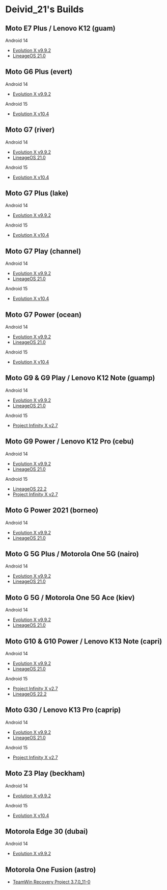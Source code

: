 # Deivid_21's Builds

## Moto E7 Plus / Lenovo K12 (guam)

 Android 14
- [Evolution X v9.9.2](https://github.com/Deivid21/RELEASES/releases/tag/EvolutionX-14.0-20250316-guam-v9.9.2-Unofficial)
- [LineageOS 21.0](https://github.com/Deivid21/RELEASES/releases/tag/lineage-21.0-20250220-UNOFFICIAL-guam)


## Moto G6 Plus (evert)

 Android 14
- [Evolution X v9.9.2](https://github.com/Deivid21/RELEASES/releases/tag/EvolutionX-14.0-20250325-evert-v9.9.2-Unofficial)

 Android 15
- [Evolution X v10.4](https://github.com/Deivid21/RELEASES/releases/tag/EvolutionX-15.0-20250330-evert-10.4-Unofficial)


## Moto G7 (river)

 Android 14
- [Evolution X v9.9.2](https://github.com/Deivid21/RELEASES/releases/tag/EvolutionX-14.0-20250317-river-v9.9.2-Unofficial)
- [LineageOS 21.0](https://github.com/Deivid21/RELEASES/releases/tag/lineage-21.0-20250309-UNOFFICIAL-river)

 Android 15
- [Evolution X v10.4](https://github.com/Deivid21/RELEASES/releases/tag/EvolutionX-15.0-20250329-river-10.4-Unofficial)


## Moto G7 Plus (lake)

 Android 14
- [Evolution X v9.9.2](https://github.com/Deivid21/RELEASES/releases/tag/EvolutionX-14.0-20250325-lake-v9.9.2-Unofficial)

 Android 15
- [Evolution X v10.4](https://github.com/Deivid21/RELEASES/releases/tag/EvolutionX-15.0-20250330-lake-10.4-Unofficial)


## Moto G7 Play (channel)

 Android 14
- [Evolution X v9.9.2](https://github.com/Deivid21/RELEASES/releases/tag/EvolutionX-14.0-20250317-channel-v9.9.2-Unofficial)
- [LineageOS 21.0](https://github.com/Deivid21/RELEASES/releases/tag/lineage-21.0-20250309-UNOFFICIAL-channel)

 Android 15
- [Evolution X v10.4](https://github.com/Deivid21/RELEASES/releases/tag/EvolutionX-15.0-20250330-channel-10.4-Unofficial)

## Moto G7 Power (ocean)

 Android 14
- [Evolution X v9.9.2](https://github.com/Deivid21/RELEASES/releases/tag/EvolutionX-14.0-20250317-ocean-v9.9.2-Unofficial)
- [LineageOS 21.0](https://github.com/Deivid21/RELEASES/releases/tag/lineage-21.0-20250309-UNOFFICIAL-ocean)

 Android 15
- [Evolution X v10.4](https://github.com/Deivid21/RELEASES/releases/tag/EvolutionX-15.0-20250329-ocean-10.4-Unofficial)


## Moto G9 & G9 Play / Lenovo K12 Note (guamp)

 Android 14
- [Evolution X v9.9.2](https://github.com/Deivid21/RELEASES/releases/tag/EvolutionX-14.0-20250316-guamp-v9.9.2-Unofficial)
- [LineageOS 21.0](https://github.com/Deivid21/RELEASES/releases/tag/lineage-21.0-20250220-UNOFFICIAL-guamp)

 Android 15
- [Project Infinity X v2.7](https://github.com/Deivid21/RELEASES/releases/tag/Project_Infinity-X-2.7-guamp-20250425-0738-GAPPS-UNOFFICIAL)


## Moto G9 Power / Lenovo K12 Pro (cebu)

 Android 14
- [Evolution X v9.9.2](https://github.com/Deivid21/RELEASES/releases/tag/EvolutionX-14.0-20250316-cebu-v9.9.2-Unofficial)
- [LineageOS 21.0](https://github.com/Deivid21/RELEASES/releases/tag/lineage-21.0-20250220-UNOFFICIAL-cebu)

 Android 15
- [LineageOS 22.2](https://wiki.lineageos.org/devices/cebu/)
- [Project Infinity X v2.7](https://github.com/Deivid21/RELEASES/releases/tag/Project_Infinity-X-2.7-cebu-20250425-1552-GAPPS-UNOFFICIAL)


## Moto G Power 2021 (borneo)

 Android 14
- [Evolution X v9.9.2](https://github.com/Deivid21/RELEASES/releases/tag/EvolutionX-14.0-20250317-borneo-v9.9.2-Unofficial)
- [LineageOS 21.0](https://github.com/Deivid21/RELEASES/releases/tag/lineage-21.0-20250220-UNOFFICIAL-borneo)


## Moto G 5G Plus / Motorola One 5G (nairo)

 Android 14
- [Evolution X v9.9.2](https://github.com/Deivid21/RELEASES/releases/tag/EvolutionX-14.0-20250323-nairo-v9.9.2-Unofficial)
- [LineageOS 21.0](https://github.com/Deivid21/RELEASES/releases/tag/lineage-21.0-20250310-UNOFFICIAL-nairo)


## Moto G 5G / Motorola One 5G Ace (kiev)

 Android 14
- [Evolution X v9.9.2](https://github.com/Deivid21/RELEASES/releases/tag/EvolutionX-14.0-20250322-kiev-v9.9.2-Unofficial)
- [LineageOS 21.0](https://github.com/Deivid21/RELEASES/releases/tag/lineage-21.0-20250221-UNOFFICIAL-kiev)


## Moto G10 & G10 Power / Lenovo K13 Note (capri)

 Android 14
- [Evolution X v9.9.2](https://github.com/Deivid21/RELEASES/releases/tag/EvolutionX-14.0-20250316-capri-v9.9.2-Unofficial)
- [LineageOS 21.0](https://github.com/Deivid21/RELEASES/releases/tag/lineage-21.0-20250308-UNOFFICIAL-capri)

 Android 15
- [Project Infinity X v2.7](https://github.com/Deivid21/RELEASES/releases/tag/Project_Infinity-X-2.7-capri-20250425-1437-GAPPS-UNOFFICIAL)
- [LineageOS 22.2](https://wiki.lineageos.org/devices/capri/)


## Moto G30 / Lenovo K13 Pro (caprip)

 Android 14
- [Evolution X v9.9.2](https://github.com/Deivid21/RELEASES/releases/tag/EvolutionX-14.0-20250316-caprip-v9.9.2-Unofficial)
- [LineageOS 21.0](https://github.com/Deivid21/RELEASES/releases/tag/lineage-21.0-20250220-UNOFFICIAL-caprip)

 Android 15
- [Project Infinity X v2.7](https://github.com/Deivid21/RELEASES/releases/tag/Project_Infinity-X-2.7-caprip-20250427-0940-GAPPS-UNOFFICIAL)


## Moto Z3 Play (beckham)

 Android 14
- [Evolution X v9.9.2](https://github.com/Deivid21/RELEASES/releases/tag/EvolutionX-14.0-20250325-beckham-v9.9.2-Unofficial)

 Android 15
- [Evolution X v10.4](https://github.com/Deivid21/RELEASES/releases/tag/EvolutionX-15.0-20250330-beckham-10.4-Unofficial)


## Motorola Edge 30 (dubai)

 Android 14
- [Evolution X v9.9.2](https://github.com/Deivid21/RELEASES/releases/tag/EvolutionX-14.0-20250323-dubai-v9.9.2-Unofficial)


## Motorola One Fusion (astro)

- [TeamWin Recovery Project 3.7.0_11-0](https://github.com/Deivid21/RELEASES/releases/tag/twrp-3.7.0_11-0-astro)
